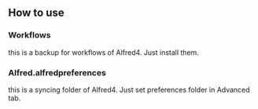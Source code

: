 ## How to use

### Workflows

this is a backup for workflows of Alfred4. Just install them.

### Alfred.alfredpreferences

this is a syncing folder of Alfred4. Just set preferences folder in Advanced tab.